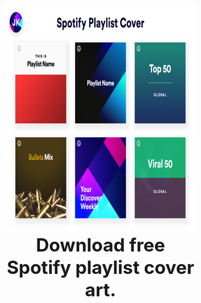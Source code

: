 <p align="center">
    <img height="600" src="https://raw.githubusercontent.com/krjayesh/spotify-playlist-cover-template/main/Sotify%20Playlist%20Cover.png">
    <br>
    <b><font size="26">Download free Spotify playlist cover art.</font></b>
    <b>
</p>
